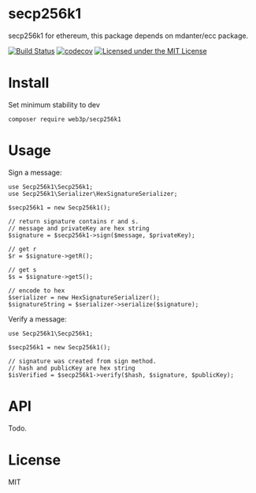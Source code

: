 # secp256k1
secp256k1 for ethereum, this package depends on mdanter/ecc package.

[![Build Status](https://travis-ci.org/web3p/secp256k1.svg?branch=master)](https://travis-ci.org/web3p/secp256k1)
[![codecov](https://codecov.io/gh/web3p/secp256k1/branch/master/graph/badge.svg)](https://codecov.io/gh/web3p/secp256k1)
[![Licensed under the MIT License](https://img.shields.io/badge/License-MIT-blue.svg)](https://github.com/web3p/secp256k1/blob/master/LICENSE)

# Install

Set minimum stability to dev
```
composer require web3p/secp256k1
```

# Usage

Sign a message:
```
use Secp256k1\Secp256k1;
use Secp256k1\Serializer\HexSignatureSerializer;

$secp256k1 = new Secp256k1();

// return signature contains r and s.
// message and privateKey are hex string
$signature = $secp256k1->sign($message, $privateKey);

// get r
$r = $signature->getR();

// get s
$s = $signature->getS();

// encode to hex
$serializer = new HexSignatureSerializer();
$signatureString = $serializer->serialize($signature);
```

Verify a message:
```
use Secp256k1\Secp256k1;

$secp256k1 = new Secp256k1();

// signature was created from sign method.
// hash and publicKey are hex string
$isVerified = $secp256k1->verify($hash, $signature, $publicKey);
```

# API

Todo.

# License
MIT

